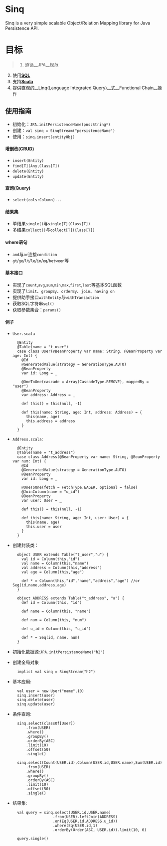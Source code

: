 Sinq
====
Sinq is a very simple scalable Object/Relation Mapping library for Java Persistence API.

目标
====
>1. 遵循__JPA__规范
2. 使用[__SQL__](http://www.w3school.com.cn/sql/)
3. 支持[__Scala__](http://www.scala-lang.ort)
4. 提供直观的__Linq(Language Integrated Query)__式__Functional Chain__操作  

## 使用指南
+ 初始化：`JPA.initPersistenceName(pns:String*)`
+ 创建：`val sinq = SinqStream("persistenceName")`
+ 使用：`sinq.insert(entityObj)`

#### 增删改(CRUD)
+ `insert(Entity)`
+ `find[T](Any,Class[T])`
+ `delete(Entity)`
+ `update(Entity)`

#### 查询(Query)
+ `select(cols:Column)...`

#### 结果集
+ 单结果`single()`与`single[T](Class[T])`
+ 多结果`collect()`与`collect[T](Class[T])`

#### where语句
+ `and`与`or`连接`condition`
+ `gt`/`ge`/`lt`/`le`/`in`/`eq`/`between`等

#### 基本接口
+ 实现了`count`,`avg`,`sum`,`min`,`max`,`first`,`last`等基本SQL函数
+ 实现了`limit`、`groupBy`、`orderBy`、`join`、`having on`
+ 提供助手接口`withEntity`与`withTransaction`
+ 获取SQL字符串`sql()`
+ 获取参数集合：`params()`

#### 例子
+ `User.scala`

        @Entity
        @Table(name = "t_user")
        case class User(@BeanProperty var name: String, @BeanProperty var age: Int) {
          @Id
          @GeneratedValue(strategy = GenerationType.AUTO)
          @BeanProperty
          var id: Long = _

          @OneToOne(cascade = Array(CascadeType.REMOVE), mappedBy = "user")
          @BeanProperty
          var address: Address = _

          def this() = this(null, -1)

          def this(name: String, age: Int, address: Address) = {
            this(name, age)
            this.address = address
          }
        }

+ `Address.scala`:

        @Entity
        @Table(name = "t_address")
        case class Address(@BeanProperty var name: String, @BeanProperty var num: Int) {
          @Id
          @GeneratedValue(strategy = GenerationType.AUTO)
          @BeanProperty
          var id: Long = _

          @OneToOne(fetch = FetchType.EAGER, optional = false)
          @JoinColumn(name = "u_id")
          @BeanProperty
          var user: User = _

          def this() = this(null, -1)

          def this(name: String, age: Int, user: User) = {
            this(name, age)
            this.user = user
          }
        }

+ 创建封装类：

        object USER extends Table("t_user","u") {
          val id = Column(this,"id")
          val name = Column(this,"name")
          val address = Column(this,"address")
          val age = Column(this,"age")

          def * = Column(this,"id","name","address","age") //or Seq(id,name,address,age)
        }

        object ADDRESS extends Table("t_address", "a") {
          def id = Column(this, "id")

          def name = Column(this, "name")

          def num = Column(this, "num")

          def u_id = Column(this, "u_id")

          def * = Seq(id, name, num)
        }

+ 初始化数据源:`JPA.initPersistenceName("h2")`

+ 创建全局对象

        implict val sinq = SinqStream("h2")

+ 基本应用:

        val user = new User("name",10)
        sinq.insert(user)
        sinq.delete(user)
        sinq.update(user)

+ 条件查询:

        sinq.select(classOf[User])
            .from(USER)
            .where()
            .groupBy()
            .orderBy(ASC)
            .limit(10)
            .offset(50)
            .single()

        sinq.select(Count(USER.id),Column(USER.id,USER.name),Sum(USER.id)
            .from(USER)
            .where()
            .groupBy()
            .orderBy(ASC)
            .limit(10)
            .offset(50)
            .single()

+ 结果集:

        val query = sinq.select(USER.id,USER.name)
                        .from(USER).leftJoin(ADDRESS)
                        .on(Eq(USER.id,ADDRESS.u_id))
                        .where(Eq(USER.id,1)
                        .orderBy(Order(ASC, USER.id)).limit(10, 0)

        query.single()
